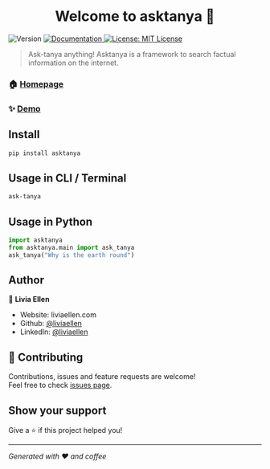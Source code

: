 <h1 align="center">Welcome to asktanya 👋</h1>
<p>
  <img alt="Version" src="https://img.shields.io/badge/version-1.0.4-blue.svg?cacheSeconds=2592000" />
  <a href="github.com/liviaellen/asktanya" target="_blank">
    <img alt="Documentation" src="https://img.shields.io/badge/documentation-yes-brightgreen.svg" />
  </a>
  <a href="#" target="_blank">
    <img alt="License: MIT License" src="https://img.shields.io/badge/License-MIT License-yellow.svg" />
  </a>
</p>

> Ask-tanya anything! Asktanya is a framework to search factual information on the internet.

### 🏠 [Homepage](https://github.com/liviaellen/asktanya/)

### ✨ [Demo](https://asktanya.herokuapp.com/)

## Install

```sh
pip install asktanya
```

## Usage in CLI / Terminal
```sh
ask-tanya
```

## Usage in Python
```python
import asktanya
from asktanya.main import ask_tanya
ask_tanya("Why is the earth round")
```

## Author

👤 **Livia Ellen**

* Website: liviaellen.com
* Github: [@liviaellen](https://github.com/liviaellen)
* LinkedIn: [@liviaellen](https://linkedin.com/in/liviaellen)

## 🤝 Contributing

Contributions, issues and feature requests are welcome!<br />Feel free to check [issues page](https://github.com/liviaellen/asktanya/issues).

## Show your support

Give a ⭐️ if this project helped you!

***
_Generated with ❤️ and coffee_
